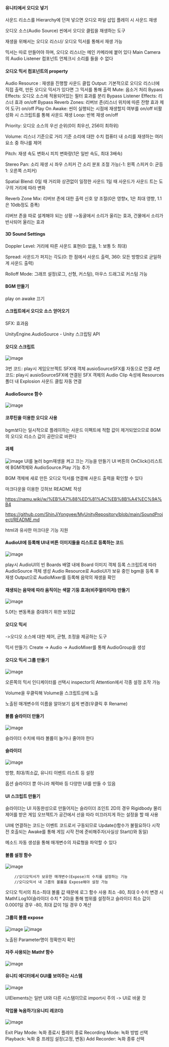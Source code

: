 
#### 유니티에서 오디오 넣기

사운드 리소스를 Hierarchy에 던져 넣으면 오디오 파일 삽입
플레이 시 사운드 재생


오디오 소스(Audio Source)
씬에서 오디오 클립을 재생하는 도구

재생을 위해서는 오디오 리스너/ 오디오 믹서를 통해서 재생 가능

믹서는 따로 만들어야 하며,
오디오 리스너는 메인 카메라에 붙어 있다
Main Camera의 Audio Listener 컴포넌트 언체크시 소리를 들을 수 없다

#### 오디오 믹서 컴포넌트의 property

Audio Resource : 재생을 진행할 사운드 클립
Output: 기본적으로 오디오 리스너에 직접 출력, 만든 오디오 믹서가 있다면 그 믹서를 통해 출력
Mute: 음소거 처리
Bypass Effects: 오디오 소스에 적용되어있는 필터 효과를 분리
Bypass Listener Effects: 리스너 효과 on/off
Bypass Reverb Zones: 리버브 존(리스너 위치에 따른 잔향 효과 제어 도구) on/off
Play On Awake: 씬이 실행되는 시점에 재생할지 여부를 on/off
		   비활성화 시 스크립트를 통해 사운드 재생
Loop: 반복 재생 on/off

Priority: 오디오 소스의 우선 순위(0이 최우선, 256이 최하위)

Volume: 리스너 기준으로 거리 기준 소리에 대한 수치
  컴퓨터 내 소리를 재생하는 여러 요소 중 하나를 제어

Pitch: 재생 속도 변화시 피치 변화량(1은 일반 속도, 최대 3배속)

Stereo Pan: 소리 재생 시 좌우 스피커 간 소리 분포 조절 가능(-1: 왼쪽 스피커 0: 균등 1: 오른쪽 스피커)

Spatial Blend: 0일 때 거리와 상관없이 일정한 사운드
    	           1일 때 사운드가 사운드 트는 도구의 거리에 따라 변화

Reverb Zone Mix: 리버브 존에 대한 출력 신호 양 조절(0은 영향x, 1은 최대 영향, 1.1은 10db정도 증폭)

리버브 존을 따로 설계해야 되는 상황
->동굴에서 소리가 울리는 효과, 건물에서 소리가 반사되어 울리는 효과



#### 3D Sound Settings

Doppler Level: 거리에 따른 사운드 표현(0: 없음, 1: 보통 5: 최대)

Spread: 사운드가 퍼지는 각도(0: 한 점에서 사운드 출력, 360: 모든 방향으로 균일하게 사운드 출력)

Rolloff Mode: 그래프 설정(로그, 선형, 커스텀), 마우스 드래그로 커스텀 가능


#### BGM 만들기

play on awake 끄기


#### 스크립트에서 오디오 소스 얻어오기

SFX: 효과음


UnityEngine.AudioSource - Unity 스크립팅 API


#### 오디오 스크립트
![image](https://github.com/user-attachments/assets/661fa7f2-9ab7-4805-9bd5-0a22998d2670)

3번 코드: play시 게임오브젝트 SFX에 객체 ausioSourceSFX를 자동으로 연결
4번 코드: play시 ausioSourceSFX에 연결된 SFX 객체의 Audio Clip 속성에 Resources 폴더 내 Explosion 사운드 클립 자동 연결




#### AudioSource 함수
![image](https://github.com/user-attachments/assets/9cb04733-9b41-49e6-a2d6-eeed22fce674)



#### 코루틴을 이용한 오디오 사용

bgm보다는 일시적으로 플레이하는 사운드 이펙트에 적합
값이 제거되었으므로 BGM의 오디오 리소스 값이 공란으로 바뀐다

#### 과제

![image](https://github.com/user-attachments/assets/8f6caeed-a064-4d49-aef3-48a0714c515c)
UI를 눌러 bgm재생을 켜고 끄는 기능을 만들기
UI 버튼의 OnClick()리스트에 BGM객체와 AudioSource.Play 기능 추가


BGM 객체에 새로 만든 오디오 믹서를 연결해 사운드 출력을 확인할 수 있다


마크다운을 이용한 깃허브 README 작성 

https://namu.wiki/w/%EB%A7%88%ED%81%AC%EB%8B%A4%EC%9A%B4

https://github.com/ShinJiYongyee/MyUnityRepository/blob/main/SoundProject/README.md


html과 유사한 마크다운 기능 지원


#### AudioUI에 등록해 UI내 버튼 이미지들을 리스트로 등록하는 코드
![image](https://github.com/user-attachments/assets/750667f7-41af-47bf-8761-6bffdd0733f2)

play시 
AudioUI의 빈 Boards 배열 내에 Board 이미지 객체 등록
스크립트에 따라 AudioSource 객체 생성
Audio Resource로 AudioUI가 보유 중인 bgm을 등록 후 재생
Output으로  AudioMixer를 등록해 음악의 재생을 확인


#### 재생되는 음악에 따라 움직이는 색깔 기둥 효과(비주얼라이저) 만들기
![image](https://github.com/user-attachments/assets/c1b2c7a6-bcce-472e-8c6a-4ee6532102ad)



5.0f는 변동폭을 증대하기 위한 보정값






#### 오디오 믹서
->오디오 소스에 대한 제어, 균형, 조정을 제공하는 도구

믹서 만들기: Create -> Audio -> AudioMixer를 통해 AudioGroup을 생성

#### 오디오 믹서 그룹 만들기
![image](https://github.com/user-attachments/assets/8d923709-0deb-4736-9c06-9f971aaa7279)

오른쪽의 믹서 인디케이터를 선택시 inspector의 Attention에서 각종 설정 조작 가능

Volume을 우클릭해 Volume을 스크립트상에 노출


노출된 매개변수의 이름을 알아보기 쉽게 변경(우클릭 후 Rename)



#### 볼륨 슬라이더 만들기
![image](https://github.com/user-attachments/assets/71db5e6e-4fcd-4c03-84bd-1d887580b1ea)

슬라이더 수치에 따라 볼륨이 늘거나 줄어야 한다


#### 슬라이더 
![image](https://github.com/user-attachments/assets/46397a82-22b2-4083-84c0-e6d5919f1cdf)

방향, 최대/최소값, 유니티 이벤트 리스트 등 설정

옵션 슬라이더 뿐 아니라 체력바 등 다양한 UI를 만들 수 있음


#### UI 스크립트 만들기

슬라이더는 UI
자동완성으로 만들어지는 슬라이더 조인트 2D의 경우 
Rigidbody 물리 제어를 받은 게임 오브젝트가 공간에서 선을 따라 미끄러지게 하는 설정을 할 때 사용


UI에 연결하는 코드는 이벤트 코드로서 구동되므로 Update()함수가 불필요하다
시작 전 호출되는 Awake를 통해 게임 시작 전에 준비해주자(사실상 Start()와 동일)


메소드 자동 생성을 통해 매개변수의 자료형을 파악할 수 있다


#### 볼륨 설정 함수
![image](https://github.com/user-attachments/assets/41cf1a64-fb26-420e-bc9f-9cd721db1e28)

        //오디오믹서가 보유한 매개변수(Expose)의 수치를 설정하는 기능
        //오디오믹서 내 그룹의 볼륨을 Expose해야 설정 가능
오디오 믹서의 최소-최대 볼륨 값 때문에 로그 함수 사용
최소 -80, 최대 0
수치 변경 시 Mathf.Log10(슬라이더 수치 * 20)을 통해 범위를 설정하고
슬라이더 최소 값이 0.0001일 경우 -80, 최대 값이 1일 경우 0 계산



#### 그룹의 볼륨 expose
![image](https://github.com/user-attachments/assets/e52f7e1c-0709-4b67-a7e3-0f2b021bfb06)
![image](https://github.com/user-attachments/assets/ed83e563-a8fc-4ad6-aefb-4eee9832e535)


노출된 Parameter명이 정확한지 확인


#### 자주 사용되는 Mathf 함수
![image](https://github.com/user-attachments/assets/2edac25d-7ebe-4fe0-afd3-bd89c5c269b9)

#### 유니티 에디터에서 GUI를 보여주는 시스템
![image](https://github.com/user-attachments/assets/d6f02dff-6377-475d-a316-5eff97c2c548)

UIElements는 일반 UI와 다른 시스템이므로 import시 주의 -> UI로 바꿀 것




#### 작업물 녹음하기(유니티 레코더)

![image](https://github.com/user-attachments/assets/4536de59-9147-47de-8ac7-e7e6fa29e93c)

Exit Play Mode: 녹화 종료시 플레이 종료
Recording Mode: 녹화 방법 선택
Playback: 녹화 중 프레임 설정(고정, 변동)
Add Recorder: 녹화 종류 선택



